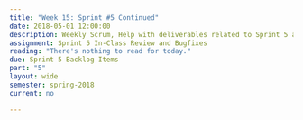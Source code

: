 ```yaml
---
title: "Week 15: Sprint #5 Continued"
date: 2018-05-01 12:00:00
description: Weekly Scrum, Help with deliverables related to Sprint 5 and overall bug fixes
assignment: Sprint 5 In-Class Review and Bugfixes
reading: "There's nothing to read for today."
due: Sprint 5 Backlog Items
part: "5"
layout: wide
semester: spring-2018
current: no

---
```

